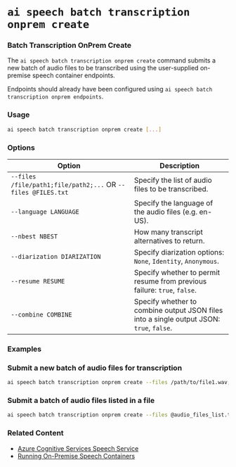 # `ai speech batch transcription onprem create`

### Batch Transcription OnPrem Create

The `ai speech batch transcription onprem create` command submits a new batch of audio files to be transcribed using the user-supplied on-premise speech container endpoints.

Endpoints should already have been configured using `ai speech batch transcription onprem endpoints`.

### Usage
``` bash
ai speech batch transcription onprem create [...]
```

### Options

| Option                          | Description                                                                                             |
| ------------------------------- | ------------------------------------------------------------------------------------------------------- |
| `--files /file/path1;file/path2;...` OR `--files @FILES.txt`     | Specify the list of audio files to be transcribed.                                                       |
| `--language LANGUAGE`           | Specify the language of the audio files (e.g. en-US).                                                   |
| `--nbest NBEST`                 | How many transcript alternatives to return.                                                             |
| `--diarization DIARIZATION`     | Specify diarization options: `None`, `Identity`, `Anonymous`.                                           |
| `--resume RESUME`               | Specify whether to permit resume from previous failure: `true`, `false`.                                |
| `--combine COMBINE`             | Specify whether to combine output JSON files into a single output JSON: `true`, `false`.                |

### Examples

### Submit a new batch of audio files for transcription
``` bash title="Submit a new batch of audio files for transcription"
ai speech batch transcription onprem create --files /path/to/file1.wav;/path/to/file2.wav --language en-US --nbest 5 --diarization Identity --resume true --combine true
```

### Submit a batch of audio files listed in a file
``` bash title="Submit a batch of audio files listed in a file"
ai speech batch transcription onprem create --files @audio_files_list.txt --language en-US --nbest 3 --diarization Anonymous --resume false --combine false
```

### Related Content

- [Azure Cognitive Services Speech Service](https://docs.microsoft.com/azure/cognitive-services/speech-service/)
- [Running On-Premise Speech Containers](https://docs.microsoft.com/azure/cognitive-services/speech-service/speech-container-howto)